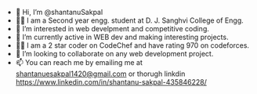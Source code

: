 - 👋 Hi, I’m @shantanuSakpal
- 👨‍🎓 I am a Second year engg. student at D. J. Sanghvi College of Engg. 
- 👀 I’m interested in web develpment and competitive coding.
- 🌱 I’m currently active in WEB dev and making interesting projects.
- 👨‍💻 I am a 2 star coder on CodeChef and have rating 970 on codeforces.
- 💞️ I’m looking to collaborate on any web development project.
- 📫 You can reach me by emailing me at shantanuesakpal1420@gmail.com or thorugh linkdin https://www.linkedin.com/in/shantanu-sakpal-435846228/

<!---
shantanuSakpal/shantanuSakpal is a ✨ special ✨ repository because its `README.md` (this file) appears on your GitHub profile.
You can click the Preview link to take a look at your changes.
--->
